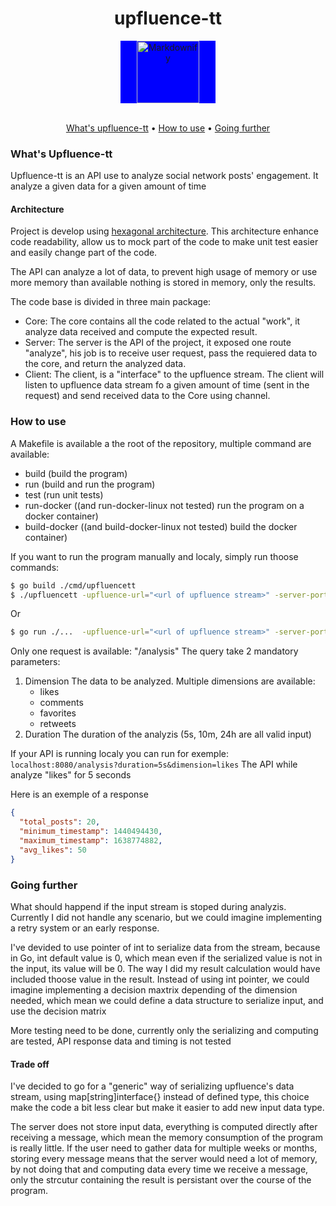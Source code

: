<div align="center">
<h1> upfluence-tt</h1>
<div style="background-color:blue; width:30%; margin:auto" >
  <img src="https://www.upfluence.com/wp-content/uploads/2024/02/upfluence-mono-white.svg" alt="Markdownify" width="100"/>
</div>
<br />

<a href="#what's-Upfluence-tt">What's upfluence-tt</a> • <a href="#how-to-use">How to use</a> • <a href="#going-further">Going further</a>
</div>

### What's Upfluence-tt
Upfluence-tt is an API use to analyze social network posts' engagement. It analyze a given data for a given amount of time 
#### Architecture
Project is develop using [hexagonal architecture](https://en.wikipedia.org/wiki/Hexagonal_architecture_(software)). This architecture enhance code readability, allow us to mock part of the code to make unit test easier and easily change part of the code. 

The API can analyze a lot of data, to prevent high usage of memory or use more memory than available nothing is stored in memory, only the results.

The code base is divided in three main package:
- Core:
  The core contains all the code related to the actual "work", it analyze data received and compute the expected result.
- Server:
  The server is the API of the project, it exposed one route "analyze", his job is to receive user request, pass the requiered data to the core, and return the analyzed data.
- Client:
  The client, is a "interface" to the upfluence stream. The client will listen to upfluence data stream fo a given amount of time (sent in the request) and send received data to the Core using channel.
    
### How to use
A Makefile is available a the root of the repository, multiple command are available:
- build (build the program)
- run (build and run the program)
- test (run unit tests)
- run-docker ((and run-docker-linux not tested) run the program on a docker container)
- build-docker ((and build-docker-linux not tested) build the docker container)

If you want to run the program manually and localy, simply run thoose commands:
```bash
$ go build ./cmd/upfluencett
$ ./upfluencett -upfluence-url="<url of upfluence stream>" -server-port="<the wanted port for the server>"
```
Or
```bash
$ go run ./...  -upfluence-url="<url of upfluence stream>" -server-port="<the wanted port for the server>"
```

Only one request is available: "/analysis"
The query take 2 <red>mandatory</red> parameters:
1. Dimension
    The data to be analyzed. Multiple dimensions are available:
    - likes
    - comments
    - favorites
    - retweets
2. Duration
    The duration of the analyzis (5s, 10m, 24h are all valid input)

If your API is running localy you can run for exemple:
`localhost:8080/analysis?duration=5s&dimension=likes`
The API while analyze "likes" for 5 seconds

Here is an exemple of a response
```json
{
  "total_posts": 20,
  "minimum_timestamp": 1440494430,
  "maximum_timestamp": 1638774882,
  "avg_likes": 50
}
```

### Going further
What should happend if the input stream is stoped during analyzis. Currently I did not handle any scenario, but we could imagine implementing a retry system or an early response.

I've devided to use pointer of int to serialize data from the stream, because in Go, int default value is 0, which mean even if the serialized value is not in the input, its value will be 0. The way I did my result calculation would have included thoose value in the result. 
Instead of using int pointer, we could imagine implementing a decision maxtrix depending of the dimension needed, which mean we could define a data structure to serialize input, and use the decision matrix

More testing need to be done, currently only the serializing and computing are tested, API response data and timing is not tested

#### Trade off
I've decided to go for a "generic" way of serializing upfluence's data stream, using map[string]interface{} instead of defined type, this choice make the code a bit less clear but make it easier to add new input data type.

The server does not store input data, everything is computed directly after receiving a message, which mean the memory consumption of the program is really little. If the user need to gather data for multiple weeks or months, storing every message means that the server would need a lot of memory, by not doing that and computing data every time we receive a message, only the strcutur containing the result is persistant over the course of the program.

